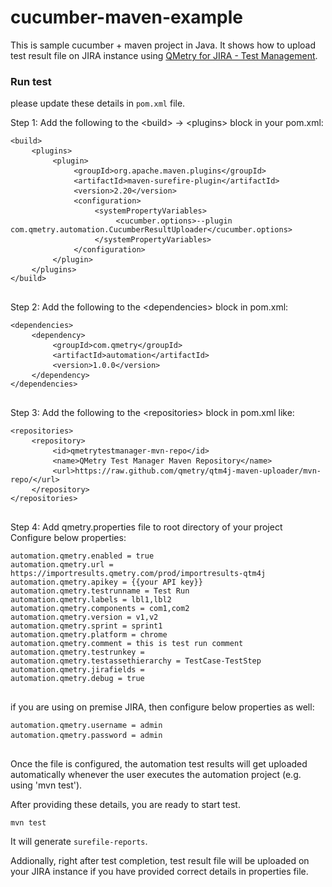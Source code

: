 # cucumber-maven-example
This is sample cucumber + maven  project in Java. It shows how to upload test result file on JIRA instance using [QMetry for JIRA - Test Management](https://marketplace.atlassian.com/plugins/com.infostretch.QmetryTestManager/cloud/overview).  


### Run test

please update these details in `pom.xml` file. 

<div id="automationFramework" class="border-top m-t-10 p-t-10"><div class="m-t-sm">
    <label class="bold">Step 1: Add the following to the &lt;build&gt; -&gt; &lt;plugins&gt; block in your
				pom.xml:</label> 
    <pre class="code-block"><code>&lt;build&gt;</code>
	<code>&lt;plugins&gt;</code>
		<code>&lt;plugin&gt;</code>
			<code>&lt;groupId&gt;org.apache.maven.plugins&lt;/groupId&gt;</code>
			<code>&lt;artifactId&gt;maven-surefire-plugin&lt;/artifactId&gt;</code>
			<code>&lt;version&gt;2.20&lt;/version&gt;</code>
			<code>&lt;configuration&gt;</code>
			    <code>&lt;systemPropertyVariables&gt;</code>
					<code>&lt;cucumber.options&gt;--plugin com.qmetry.automation.CucumberResultUploader&lt;/cucumber.options&gt;</code>
				<code>&lt;/systemPropertyVariables&gt;</code>
			<code>&lt;/configuration&gt;</code>
		<code>&lt;/plugin&gt;</code>
	<code>&lt;/plugins&gt;</code>
<code>&lt;/build&gt;</code>
	</pre>   
    
</div>

<div class="m-t-sm">
    <label class="bold">Step 2: Add the following to the &lt;dependencies&gt; block in pom.xml:</label>
    <pre class="code-block"><code>&lt;dependencies&gt;</code>
    <code>&lt;dependency&gt;</code>
        <code>&lt;groupId&gt;com.qmetry&lt;/groupId&gt;</code>
        <code>&lt;artifactId&gt;automation&lt;/artifactId&gt;</code>
        <code>&lt;version&gt;1.0.0&lt;/version&gt;</code>
    <code>&lt;/dependency&gt;</code>
<code>&lt;/dependencies&gt;</code>
	</pre>
</div>

<div class="m-t-sm">
    <label class="bold">Step 3: Add the following to the &lt;repositories&gt; block in pom.xml like:</label>
    <pre class="code-block"><code>&lt;repositories&gt;</code>
	<code>&lt;repository&gt;</code>
		<code>&lt;id&gt;qmetrytestmanager-mvn-repo&lt;/id&gt;</code>
		<code>&lt;name&gt;QMetry Test Manager Maven Repository&lt;/name&gt;</code>
		<code>&lt;url&gt;https://raw.github.com/qmetry/qtm4j-maven-uploader/mvn-repo/&lt;/url&gt;</code>
	<code>&lt;/repository&gt;</code>
<code>&lt;/repositories&gt;</code>
	</pre>
</div>


<div class="m-t-sm">
    <label class="bold">Step 4: Add qmetry.properties file to root directory of your project</label>
</div>
<div class="m-t-sm">
	<label>Configure below properties:</label>
    <pre class="select-block code-block"><code>automation.qmetry.enabled = true</code>
<code>automation.qmetry.url = https://importresults.qmetry.com/prod/importresults-qtm4j</code>
<code>automation.qmetry.apikey = {{your API key}}</code>
<code>automation.qmetry.testrunname = Test Run</code>
<code>automation.qmetry.labels = lbl1,lbl2</code>
<code>automation.qmetry.components = com1,com2</code>
<code>automation.qmetry.version = v1,v2</code>
<code>automation.qmetry.sprint = sprint1</code>
<code>automation.qmetry.platform = chrome</code>
<code>automation.qmetry.comment = this is test run comment</code>
<code>automation.qmetry.testrunkey = </code>
<code>automation.qmetry.testassethierarchy = TestCase-TestStep</code>
<code>automation.qmetry.jirafields = </code>
<code>automation.qmetry.debug = true</code>
	</pre>
</div>

<div class="m-t-sm">
    <label>if you are using on premise JIRA, then configure below properties as well:</label>
    <pre class="select-block code-block"><code>automation.qmetry.username = admin</code>
<code>automation.qmetry.password = admin</code>	
	</pre>
    <label>Once the file is configured, the automation test results will get uploaded automatically whenever the user executes the automation project (e.g. using 'mvn test').</label>
</div></div>

After providing these details, you are ready to start test.

```
mvn test
```

It will generate `surefile-reports`. 

Addionally, right after test completion, test result file will be uploaded on your JIRA instance if you have provided correct details in properties file. 
